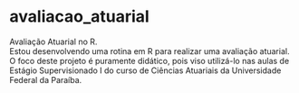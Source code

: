 # avaliacao_atuarial
Avaliação Atuarial no R.  
Estou desenvolvendo uma rotina em R para realizar uma avaliação atuarial. O foco deste projeto é puramente didático, pois viso utilizá-lo nas aulas de Estágio Supervisionado I do curso de Ciências Atuariais da Universidade Federal da Paraíba. 

